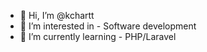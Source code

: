 - 👋 Hi, I’m @kchartt
- 👀 I’m interested in - Software development
- 🌱 I’m currently learning - PHP/Laravel

<!---
kchartt/kchartt is a ✨ special ✨ repository because its `README.md` (this file) appears on your GitHub profile.
You can click the Preview link to take a look at your changes.
--->
